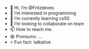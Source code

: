 - 👋 Hi, I’m @Fritzdeves
- 👀 I’m interested in programming
- 🌱 I’m currently learning cs50
- 💞️ I’m looking to collaborate on team
- 📫 How to reach me.
- 😄 Pronouns: ...
- ⚡ Fun fact: talkative

<!---
Fritzdeves/Fritzdeves is a ✨ special ✨ repository because its `README.md` (this file) appears on your GitHub profile.
You can click the Preview link to take a look at your changes.
--->
